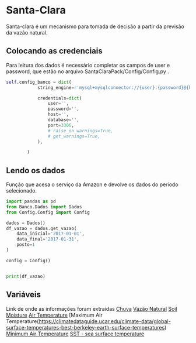 # Santa-Clara

Santa-clara é um mecanismo para tomada de decisão a partir da previsão da vazão natural. 

## Colocando as credenciais

Para leitura dos dados é necessário completar os campos de user e password, que estão no arquivo SantaClaraPack/Config/Config.py .

```python
self.config_banco = dict(
            string_engine=r'mysql+mysqlconnector://{user}:{password}@{host}:{port}/{database}',

            credentials=dict(
                user='',
                password='',
                host='',
                database='',
                port=3306,
                # raise_on_warnings=True,
                # get_warnings=True,
            ),

        )
```

## Lendo os dados

Função que acesa o serviço da Amazon e devolve os dados do período selecionado.

```python
import pandas as pd
from Banco.Dados import Dados
from Config.Config import Config

dados = Dados()
df_vazao = dados.get_vazao(
    data_inicial='2017-01-01',
    data_final='2017-01-31',
    posto=1
)

config = Config()


print(df_vazao)
```

## Variáveis
Link de onde as informações foram extraidas
[Chuva](http://ftp.cptec.inpe.br/modelos/io/produtos/MERGE/)
[Vazão Natural](http://www.ons.org.br/)
[Soil Moisture](https://www.esrl.noaa.gov/psd/data/gridded/data.cpcsoil.html)
[Air Temperature](https://climatedataguide.ucar.edu/climate-data/global-surface-temperatures-best-berkeley-earth-surface-temperatures)
[Maximum Air Temperature(https://climatedataguide.ucar.edu/climate-data/global-surface-temperatures-best-berkeley-earth-surface-temperatures)
[Minimum Air Temperature](https://climatedataguide.ucar.edu/climate-data/global-surface-temperatures-best-berkeley-earth-surface-temperatures)
[SST - sea surface temperature](https://climatedataguide.ucar.edu/climate-data/global-surface-temperatures-best-berkeley-earth-surface-temperatures)
